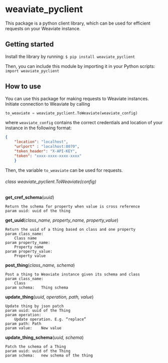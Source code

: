 # weaviate_pyclient

This package is a python client library, which can be used for efficient requests on your Weaviate instance.

## Getting started

Install the library by running:
` $ pip install weaviate_pyclient `

Then, you can include this module by importing it in your Python scripts:
` import weaviate_pyclient `

## How to use

You can use this package for making requests to Weaviate instances. Initiate connection to Weaviate by calling 

``` python
to_weaviate = weaviate_pyclient.ToWeaviate(weaviate_config) 
```

where ` weaviate_config ` contains the correct credentials and location of your instance in the following format: 

``` json
{
	"location": "localhost",
	"urlport" : "localhost:8070",
	"token_header": "X-API-KEY",
	"token": "xxxx-xxxx-xxxx-xxxx"
	}
```

Then, the variable `to_weaviate` can be used for requests.


###### *class* weaviate_pyclient.ToWeaviate(config)

**get_cref_schema**(*uuid*)

```
Return the schema for property when value is cross reference
param uuid:	uuid of the thing
```

**get_uuid**(*class_name, property_name, property_value*)

```
Return the uuid of a thing based on class and one property
param class_name:
 	Class name
param property_name:
 	Property name
param property_value:
 	Property value
```

**post_thing**(*class_name, schema*)

```
Post a thing to Weaviate instance given its schema and class
param class_name:
 	Class
param schema:	Thing schema
```

**update_thing**(*uuid, operation, path, value*)

```
Update thing by json patch
param uuid:	uuid of the Thing
param operation:
 	Update operation. E.g. “replace”
param path:	Path
param value:	New value
```

**update_thing_schema**(*uuid, schema*)

```
Patch the schema of a Thing
param uuid:	uuid of the Thing
param schema:	new schema of the thing
```